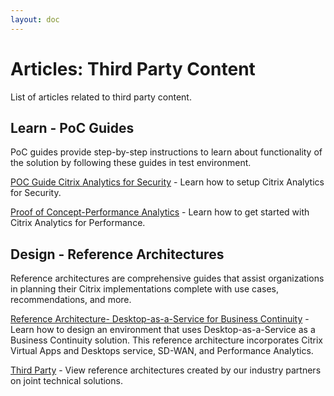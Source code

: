 ```yaml
---
layout: doc
---
```

# Articles: Third Party Content

List of articles related to third party content.

## Learn - PoC Guides

PoC guides provide step-by-step instructions to learn about functionality of the solution by following these guides in test environment.

[POC Guide Citrix Analytics for Security](/en-us/tech-zone/learn/poc-guides/security-analytics.html) - Learn how to setup Citrix Analytics for Security.

[Proof of Concept-Performance Analytics](/en-us/tech-zone/learn/poc-guides/performance-analytics.html) - Learn how to get started with Citrix Analytics for Performance.

## Design - Reference Architectures

Reference architectures are comprehensive guides that assist organizations in planning their Citrix implementations complete with use cases, recommendations, and more.

[Reference Architecture- Desktop-as-a-Service for Business Continuity](/en-us/tech-zone/design/reference-architectures/daas-for-business-continuity.html) - Learn how to design an environment that uses Desktop-as-a-Service as a Business Continuity solution. This reference architecture incorporates Citrix Virtual Apps and Desktops service, SD-WAN, and Performance Analytics.

[Third Party](/en-us/tech-zone/design/reference-architectures/3rd-party.html) - View reference architectures created by our industry partners on joint technical solutions.
